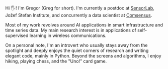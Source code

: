 Hi 🖐️! I'm Gregor (Greg for short). I'm currently a postdoc at [SensorLab](https://sensorlab.ijs.si), Jožef Stefan Institute, and concurrently a data scientist at [Comsensus](https://comsensus.eu).

Most of my work revolves around AI applications in smart infrastructure and time series data. My main research interest is in applications of self-supervised learning in wireless communications.

On a personal note, I'm an introvert who usually stays away from the spotlight and deeply enjoys the quiet corners of research and writing elegant code, mainly in Python. Beyond the screens and algorithms, I enjoy hiking, playing chess, and the "Uno!" card game.
